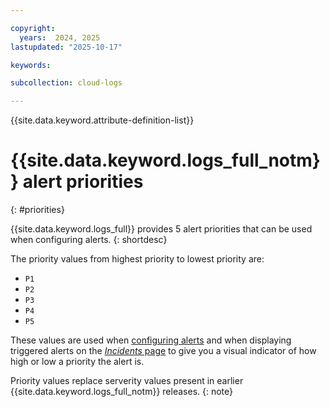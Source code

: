```yaml
---

copyright:
  years:  2024, 2025
lastupdated: "2025-10-17"

keywords:

subcollection: cloud-logs

---
```


{{site.data.keyword.attribute-definition-list}}



# {{site.data.keyword.logs_full_notm}} alert priorities
{: #priorities}



{{site.data.keyword.logs_full}} provides 5 alert priorities that can be used when configuring alerts.
{: shortdesc}

The priority values from highest priority to lowest priority are:

* `P1`
* `P2`
* `P3`
* `P4`
* `P5`

These values are used when [configuring alerts](/docs/cloud-logs?topic=cloud-logs-multi-condition) and when displaying triggered alerts on the [*Incidents* page](/docs/cloud-logs?topic=cloud-logs-incidents) to give you a visual indicator of how high or low a priority the alert is.

Priority values replace serverity values present in earlier {{site.data.keyword.logs_full_notm}} releases.
{: note}
